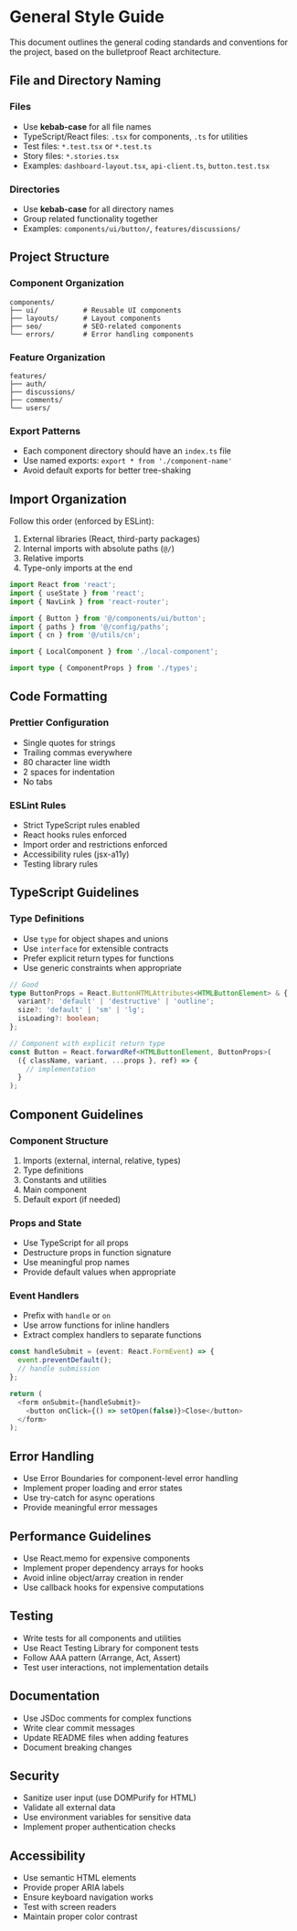 # General Style Guide

This document outlines the general coding standards and conventions for the project, based on the bulletproof React architecture.

## File and Directory Naming

### Files
- Use **kebab-case** for all file names
- TypeScript/React files: `.tsx` for components, `.ts` for utilities
- Test files: `*.test.tsx` or `*.test.ts`
- Story files: `*.stories.tsx`
- Examples: `dashboard-layout.tsx`, `api-client.ts`, `button.test.tsx`

### Directories
- Use **kebab-case** for all directory names
- Group related functionality together
- Examples: `components/ui/button/`, `features/discussions/`

## Project Structure

### Component Organization
```
components/
├── ui/           # Reusable UI components
├── layouts/      # Layout components
├── seo/          # SEO-related components
└── errors/       # Error handling components
```

### Feature Organization
```
features/
├── auth/
├── discussions/
├── comments/
└── users/
```

### Export Patterns
- Each component directory should have an `index.ts` file
- Use named exports: `export * from './component-name'`
- Avoid default exports for better tree-shaking

## Import Organization

Follow this order (enforced by ESLint):
1. External libraries (React, third-party packages)
2. Internal imports with absolute paths (`@/`)
3. Relative imports
4. Type-only imports at the end

```typescript
import React from 'react';
import { useState } from 'react';
import { NavLink } from 'react-router';

import { Button } from '@/components/ui/button';
import { paths } from '@/config/paths';
import { cn } from '@/utils/cn';

import { LocalComponent } from './local-component';

import type { ComponentProps } from './types';
```

## Code Formatting

### Prettier Configuration
- Single quotes for strings
- Trailing commas everywhere
- 80 character line width
- 2 spaces for indentation
- No tabs

### ESLint Rules
- Strict TypeScript rules enabled
- React hooks rules enforced
- Import order and restrictions enforced
- Accessibility rules (jsx-a11y)
- Testing library rules

## TypeScript Guidelines

### Type Definitions
- Use `type` for object shapes and unions
- Use `interface` for extensible contracts
- Prefer explicit return types for functions
- Use generic constraints when appropriate

```typescript
// Good
type ButtonProps = React.ButtonHTMLAttributes<HTMLButtonElement> & {
  variant?: 'default' | 'destructive' | 'outline';
  size?: 'default' | 'sm' | 'lg';
  isLoading?: boolean;
};

// Component with explicit return type
const Button = React.forwardRef<HTMLButtonElement, ButtonProps>(
  ({ className, variant, ...props }, ref) => {
    // implementation
  }
);
```

## Component Guidelines

### Component Structure
1. Imports (external, internal, relative, types)
2. Type definitions
3. Constants and utilities
4. Main component
5. Default export (if needed)

### Props and State
- Use TypeScript for all props
- Destructure props in function signature
- Use meaningful prop names
- Provide default values when appropriate

### Event Handlers
- Prefix with `handle` or `on`
- Use arrow functions for inline handlers
- Extract complex handlers to separate functions

```typescript
const handleSubmit = (event: React.FormEvent) => {
  event.preventDefault();
  // handle submission
};

return (
  <form onSubmit={handleSubmit}>
    <button onClick={() => setOpen(false)}>Close</button>
  </form>
);
```

## Error Handling

- Use Error Boundaries for component-level error handling
- Implement proper loading and error states
- Use try-catch for async operations
- Provide meaningful error messages

## Performance Guidelines

- Use React.memo for expensive components
- Implement proper dependency arrays for hooks
- Avoid inline object/array creation in render
- Use callback hooks for expensive computations

## Testing

- Write tests for all components and utilities
- Use React Testing Library for component tests
- Follow AAA pattern (Arrange, Act, Assert)
- Test user interactions, not implementation details

## Documentation

- Use JSDoc comments for complex functions
- Write clear commit messages
- Update README files when adding features
- Document breaking changes

## Security

- Sanitize user input (use DOMPurify for HTML)
- Validate all external data
- Use environment variables for sensitive data
- Implement proper authentication checks

## Accessibility

- Use semantic HTML elements
- Provide proper ARIA labels
- Ensure keyboard navigation works
- Test with screen readers
- Maintain proper color contrast